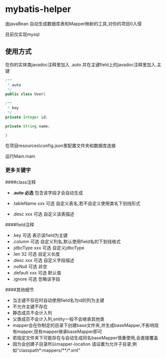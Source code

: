 # mybatis-helper

由javaBean 自动生成数据库表和Mapper映射的工具,对你的项目0入侵

目前仅实现mysql

## 使用方式

在你的实体类javadoc注释里加入 .auto 并在主键field上的javadoc注释里加入.主键
```java
/**
 *.auto
 */
public class User{

/**
 *.key
 */
private Integer id;

private String name;

}
```

在项目resources\config.json里配置文件夹和数据库连接

运行Main.main

### 更多关键字
####class注释

- **.auto 必选** 包含该字段才会自动生成

- .tableName xxx 可选 自定义表名,若不自定义使用类名下划线形式

- .desc xxx 可选 自定义该表描述

####field注释
- .key 可选 表示该field为主键
- .column 可选 自定义列名,默认使用field名的下划线格式
- .jdbcType xxx 可选 自定义jdbcType
- .len 32 可选 自定义长度
- .desc xxx 可选 自定义字段描述
- .noNull 可选 非空
- .default xxx 可选 默认值
- .ignore 可选 忽略该字段

####其他细节
- 当主键不存在时自动使用field名为id的列为主键
- 不允许主键不存在
- 静态成员不会计入列
- 父类成员不会计入列,entity一般不会继承其他类
- mapper会在你制定的目录下创建base文件夹,并生成baseMapper,不影响现有mapper,现有mapper继承baseMapper即可
- 若指定文件夹下可能存在与自动生成同名baseMapper慎重使用,会直接覆盖
- 因为会创建子目录所以mapper-location 请设置为允许子目录,例如"classpath\*:mappers/\*\*/\*.xml"




